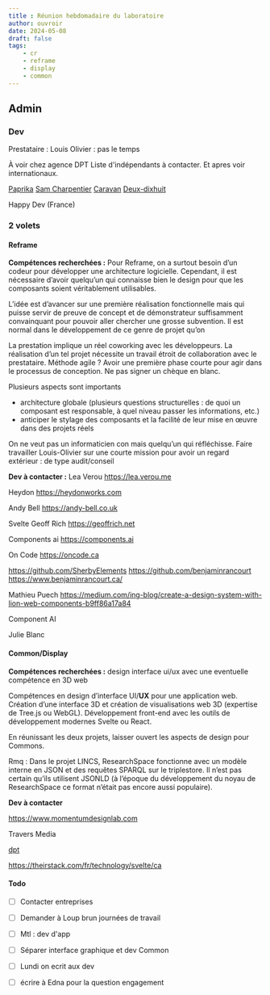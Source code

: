 ```yaml
---
title : Réunion hebdomadaire du laboratoire 
author: ouvroir
date: 2024-05-08
draft: false
tags:
    - cr
    - reframe
    - display
    - common
---
```


## Admin

### Dev

Prestataire : 
Louis Olivier : pas le temps

À voir chez agence DPT
Liste d'indépendants à contacter.
Et apres voir internationaux. 

[Paprika](https://paprika.com)
[Sam Charpentier](https://samcharpentier.webflow.io/)
[Caravan](https://www.caravan.coop)
[Deux-dixhuit](https://beta.deuxhuithuit.com/fr)

Happy Dev (France)

### 2 volets 

 #### Reframe 

**Compétences recherchées :**
Pour Reframe, on a surtout besoin d’un codeur pour développer une architecture logicielle. Cependant, il est nécessaire d’avoir quelqu’un qui connaisse bien le design pour que les composants soient véritablement utilisables.

L’idée est d’avancer sur une première réalisation fonctionnelle mais qui puisse servir de preuve de concept et de démonstrateur suffisamment convainquant pour pouvoir aller chercher une grosse subvention. Il est normal dans le développement de ce genre de projet qu’on 

La prestation implique un réel coworking avec les développeurs. La réalisation d’un tel projet nécessite un travail étroit de collaboration avec le prestataire. Méthode agile ? Avoir une première phase courte pour agir dans le processus de conception. Ne pas signer un chèque en blanc.

Plusieurs aspects sont importants
- architecture globale (plusieurs questions structurelles : de quoi un composant est responsable, à quel niveau passer les informations, etc.)
- anticiper le stylage des composants et la facilité de leur mise en œuvre dans des projets réels

On ne veut pas un informaticien con mais quelqu’un qui réfléchisse.
Faire travailler Louis-Olivier sur une courte mission pour avoir un regard extérieur : de type audit/conseil

**Dev à contacter :**
Lea Verou
https://lea.verou.me

Heydon
https://heydonworks.com

Andy Bell
https://andy-bell.co.uk

Svelte
Geoff Rich
https://geoffrich.net

Components ai
https://components.ai

On Code
https://oncode.ca

https://github.com/SherbyElements
https://github.com/benjaminrancourt
https://www.benjaminrancourt.ca/

Mathieu Puech https://medium.com/ing-blog/create-a-design-system-with-lion-web-components-b9ff86a17a84

Component AI

Julie Blanc

#### Common/Display

**Compétences recherchées :**
design interface ui/ux avec une eventuelle compétence en 3D web

Compétences en design d’interface UI/**UX** pour une application web. 
Création d’une interface 3D et création de visualisations web 3D (expertise de Tree.js ou WebGL). 
Développement front-end avec les outils de développement modernes Svelte ou React.

En réunissant les deux projets, laisser ouvert les aspects de design pour Commons. 

Rmq : Dans le projet LINCS, ResearchSpace fonctionne avec un modèle interne en JSON et des requêtes SPARQL sur le triplestore. Il n’est pas certain qu’ils utilisent JSONLD (à l’époque du développement du noyau de ResearchSpace ce format n’était pas encore aussi populaire).

**Dev à contacter**

https://www.momentumdesignlab.com

Travers Media

[dpt](http://dpt.co)

https://theirstack.com/fr/technology/svelte/ca


#### Todo
- [ ] Contacter entreprises
- [ ] Demander à Loup brun journées de travail
- [ ] Mtl : dev d'app 
- [ ] Séparer interface graphique et dev Common
- [ ] Lundi on ecrit aux dev
- [ ] écrire à Edna pour la question engagement


